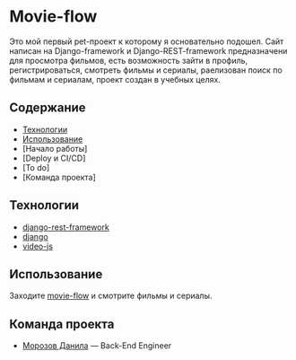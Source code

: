 # Movie-flow
  Это мой первый pet-проект к которому я основательно подошел.
  Сайт написан на Django-framework и Django-REST-framework предназначени для просмотра фильмов, 
  есть возможность зайти в профиль, регистрироваться, смотреть фильмы и сериалы, раелизован поиск по фильмам и сериалам, проект создан в учебных целях.

## Содержание
- [Технологии](#технологии)
- [Использование](#использование)
- [Начало работы]
- [Deploy и CI/CD]
- [To do]
- [Команда проекта]
  

## Технологии
  - [django-rest-framework](https://www.django-rest-framework.org/)
  - [django](https://www.djangoproject.com/)
  - [video-js](https://videojs.com/)

## Использование
  Заходите [movie-flow](https://movie-flow.ru/) и смотрите фильмы и сериалы.

## Команда проекта
  - [Морозов Данила](tg://amigos_mixtapes) — Back-End Engineer
